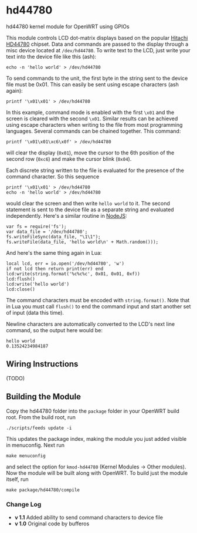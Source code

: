 hd44780
=======

hd44780 kernel module for OpenWRT using GPIOs

This module controls LCD dot-matrix displays based on the popular [Hitachi
HD44780](http://en.wikipedia.org/wiki/Hitachi_HD44780_LCD_controller) chipset. Data and commands are passed to the display through a misc device located at `/dev/hd44780`. To write text to the LCD, just write your text into the device file like this (ash):

    echo -n 'hello world' > /dev/hd44780

To send commands to the unit, the first byte in the string sent to the device file must be 0x01. This can easily be sent using escape characters (ash again):

    printf '\x01\x01' > /dev/hd44780

In this example, command mode is enabled with the first `\x01` and the screen is cleared with the second `\x01`. Similar results can be achieved using escape characters when writing to the file from most programming languages. Several commands can be chained together. This command:

	printf '\x01\x01\xc6\x0f' > /dev/hd44780

will clear the display (`0x01`), move the cursor to the 6th position of the second row (`0xc6`) and make the cursor blink (`0x04`).

Each discrete string written to the file is evaluated for the presence of the command character. So this sequence

    printf '\x01\x01' > /dev/hd44780
    echo -n 'hello world' > /dev/hd44780

would clear the screen and then write `hello world` to it. The second statement is sent to the device file as a separate string and evaluated independently. Here's a similar routine in [NodeJS](http://nodejs.org/):

    var fs = require('fs');
    var data_file = '/dev/hd44780';
    fs.writeFileSync(data_file, "\1\1");
    fs.writeFile(data_file, 'hello world\n' + Math.random()));

And here's the same thing again in Lua:

	local lcd, err = io.open('/dev/hd44780', 'w')
	if not lcd then return print(err) end
	lcd:write(string.format('%c%c%c', 0x01, 0x01, 0xf))
	lcd:flush()
	lcd:write('hello world')
	lcd:close()

The command characters must be encoded with `string.format()`. Note that in Lua you must call `flush()` to end the command input and start another set of input (data this time).

Newline characters are automatically converted to the LCD's next line command, so the output here would be:

    hello world
    0.13524234984187

Wiring Instructions
-------------------
(TODO)

Building the Module
-------------------
Copy the hd44780 folder into the `package` folder in your OpenWRT build root. From the build root, run

	./scripts/feeds update -i

This updates the package index, making the module you just added visible in menuconfig. Next run

	make menuconfig

and select the option for `kmod-hd44780` (Kernel Modules -> Other modules). Now the module will be built along with OpenWRT. To build just the module itself, run

	make package/hd44780/compile


### Change Log ###
* **v 1.1** Added ability to send command characters to device file
* **v 1.0** Original code by bufferos
